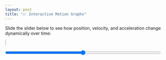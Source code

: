 ```yaml
---
layout: post
title: "📈 Interactive Motion Graphs"
---
```


<p>Slide the slider below to see how position, velocity, and acceleration change dynamically over time:</p>

<div class="motion-graph-container">
  <canvas id="canvas" width="1000" height="600"></canvas>
  <input type="range" id="slider" min="0" max="100" value="50">
</div>

<style>
  .motion-graph-container {
    max-width: 1000px;
    margin: 0 auto;
  }

  canvas {
    width: 100%;
    height: auto;
    border: 1px solid #ccc;
  }

  #slider {
    width: 100%;
    margin: 1rem auto;
    display: block;
  }
</style>

<script>
  const slider = document.getElementById("slider");
  const canvas = document.getElementById("canvas");
  const ctx = canvas.getContext("2d");

  let data = [];
  let lastTime = performance.now();
  let lastPos = +slider.value;
  let lastVel = 0;
  const MAX_POINTS = 300;

  function updateData() {
    const now = performance.now();
    const dt = (now - lastTime) / 1000;
    const pos = +slider.value;
    const vel = (pos - lastPos) / dt;
    const acc = (vel - lastVel) / dt;
    data.push({ t: now / 1000, pos, vel, acc });
    if (data.length > MAX_POINTS) data.shift();
    lastTime = now;
    lastPos = pos;
    lastVel = vel;
  }

  function smooth(array, windowSize = 5) {
    const result = [];
    for (let i = 0; i < array.length; i++) {
      const start = Math.max(0, i - windowSize + 1);
      const slice = array.slice(start, i + 1);
      const avg = slice.reduce((sum, val) => sum + val, 0) / slice.length;
      result.push(avg);
    }
    return result;
  }

  function drawGraph(values, yOffset, label, color, graphHeight, width, customYMap = null) {
    ctx.save();
    ctx.translate(0, yOffset);

    const padding = 10;

    // Background
    ctx.fillStyle = "#f9f9f9";
    ctx.fillRect(0, 0, width, graphHeight);
    ctx.strokeStyle = "#000";
    ctx.strokeRect(0, 0, width, graphHeight);

    // Title
    ctx.fillStyle = "#000";
    ctx.font = "12px sans-serif";
    ctx.fillText(label, 10, 15);

    // Optional tick marks for Y-axis (only for position graph)
    if (customYMap) {
      const sliderMin = +slider.min;
      const sliderMax = +slider.max;
      const step = 10; // Tick mark interval

      ctx.strokeStyle = "#ccc";
      ctx.fillStyle = "#333";
      ctx.textAlign = "right";
      ctx.textBaseline = "middle";
      ctx.font = "10px sans-serif";

      for (let val = sliderMin; val <= sliderMax; val += step) {
        const y = customYMap(val, graphHeight, padding);
        ctx.beginPath();
        ctx.moveTo(0, y);
        ctx.lineTo(5, y);
        ctx.stroke();
        ctx.fillText(val, 28, y);
      }
    }

    // Draw the graph line
    ctx.beginPath();
    ctx.strokeStyle = color;

    for (let i = 0; i < values.length; i++) {
      const x = (i / MAX_POINTS) * width;
      let y;

      if (customYMap) {
        y = customYMap(values[i], graphHeight, padding);
      } else {
        const max = Math.max(...values.map(v => Math.abs(v))) || 1;
        y = graphHeight / 2 - (values[i] / max) * (graphHeight / 2) * 0.9;
      }

      if (i === 0) ctx.moveTo(x, y);
      else ctx.lineTo(x, y);
    }

    ctx.stroke();
    ctx.restore();
  }

  function draw() {
    updateData();
    const width = canvas.clientWidth;
    const height = canvas.clientHeight;
    canvas.width = width;
    canvas.height = height;

    const graphHeight = height / 3;

    ctx.clearRect(0, 0, width, height);

    // Smooth the raw data
    const positions = smooth(data.map(d => d.pos));
    const velocities = smooth(data.map(d => d.vel));
    const accelerations = smooth(data.map(d => d.acc));

    // Draw position graph with tick marks and proper Y-scaling
    drawGraph(positions, 0, "Position", "blue", graphHeight, width, (v, h, p) => {
      const sliderMin = +slider.min;
      const sliderMax = +slider.max;
      return h - ((v - sliderMin) / (sliderMax - sliderMin)) * (h - 2 * p) - p;
    });

    // Draw velocity and acceleration graphs
    drawGraph(velocities, graphHeight, "Velocity", "green", graphHeight, width);
    drawGraph(accelerations, 2 * graphHeight, "Acceleration", "red", graphHeight, width);

    requestAnimationFrame(draw);
  }

  draw();
</script>

